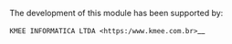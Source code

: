 The development of this module has been supported by:

`KMEE INFORMATICA LTDA <https:/www.kmee.com.br>`__
